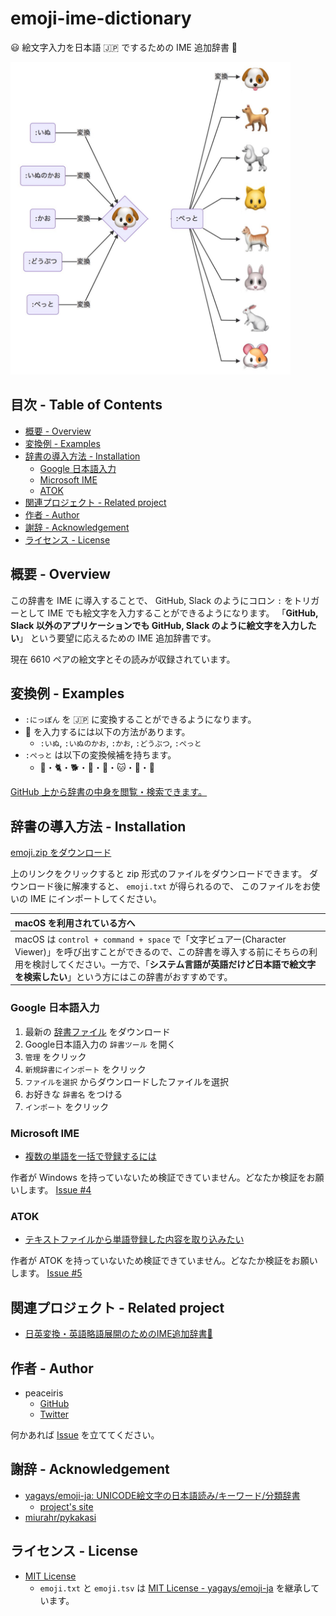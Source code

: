# emoji-ime-dictionary

😃 絵文字入力を日本語 🇯🇵 でするための IME 追加辞書 📙

<img src="./images/sample.jpg" alt="emoji-ime-dictionary examples" height="500">



## 目次 - Table of Contents

<!-- START doctoc generated TOC please keep comment here to allow auto update -->
<!-- DON'T EDIT THIS SECTION, INSTEAD RE-RUN doctoc TO UPDATE -->


- [概要 - Overview](#%E6%A6%82%E8%A6%81---overview)
- [変換例 - Examples](#%E5%A4%89%E6%8F%9B%E4%BE%8B---examples)
- [辞書の導入方法 - Installation](#%E8%BE%9E%E6%9B%B8%E3%81%AE%E5%B0%8E%E5%85%A5%E6%96%B9%E6%B3%95---installation)
  - [Google 日本語入力](#google-%E6%97%A5%E6%9C%AC%E8%AA%9E%E5%85%A5%E5%8A%9B)
  - [Microsoft IME](#microsoft-ime)
  - [ATOK](#atok)
- [関連プロジェクト - Related project](#%E9%96%A2%E9%80%A3%E3%83%97%E3%83%AD%E3%82%B8%E3%82%A7%E3%82%AF%E3%83%88---related-project)
- [作者 - Author](#%E4%BD%9C%E8%80%85---author)
- [謝辞 - Acknowledgement](#%E8%AC%9D%E8%BE%9E---acknowledgement)
- [ライセンス - License](#%E3%83%A9%E3%82%A4%E3%82%BB%E3%83%B3%E3%82%B9---license)

<!-- END doctoc generated TOC please keep comment here to allow auto update -->



## 概要 - Overview

この辞書を IME に導入することで、
GitHub, Slack のようにコロン `:` をトリガーとして IME でも絵文字を入力することができるようになります。
「**GitHub, Slack 以外のアプリケーションでも GitHub, Slack のように絵文字を入力したい**」
という要望に応えるための IME 追加辞書です。

現在 6610 ペアの絵文字とその読みが収録されています。



## 変換例 - Examples

- `:にっぽん` を 🇯🇵 に変換することができるようになります。
- 🐶 を入力するには以下の方法があります。
    - `:いぬ`, `:いぬのかお`, `:かお`, `:どうぶつ`, `:ぺっと`
- `:ぺっと` は以下の変換候補を持ちます。
    - 🐇・🐈・🐕・🐩・🐰・🐱・🐶・🐹

[GitHub 上から辞書の中身を閲覧・検索できます。](https://github.com/peaceiris/emoji-ime-dictionary/blob/master/emoji.tsv)



## 辞書の導入方法 - Installation

[emoji.zip をダウンロード](https://github.com/peaceiris/emoji-ime-dictionary/releases/download/v1.0.0/emoji.zip)

上のリンクをクリックすると zip 形式のファイルをダウンロードできます。
ダウンロード後に解凍すると、 `emoji.txt` が得られるので、
このファイルをお使いの IME にインポートしてください。

| macOS を利用されている方へ |
|:---|
| macOS は `control + command + space` で「文字ビュアー(Character Viewer)」を呼び出すことができるので、この辞書を導入する前にそちらの利用を検討してください。一方で、「**システム言語が英語だけど日本語で絵文字を検索したい**」という方にはこの辞書がおすすめです。 |

### Google 日本語入力

1. 最新の [辞書ファイル](https://github.com/peaceiris/emoji-ime-dictionary/raw/master/emoji.txt) をダウンロード
1. Google日本語入力の `辞書ツール` を開く
1. `管理` をクリック
1. `新規辞書にインポート` をクリック
1. `ファイルを選択` からダウンロードしたファイルを選択
1. お好きな `辞書名` をつける
1. `インポート` をクリック

### Microsoft IME

- [複数の単語を一括で登録するには](https://support.microsoft.com/ja-jp/help/881925)

作者が Windows を持っていないため検証できていません。どなたか検証をお願いします。
[Issue #4](https://github.com/peaceiris/emoji-ime-dictionary/issues/4)

### ATOK

- [テキストファイルから単語登録した内容を取り込みたい](http://support.justsystems.com/faq/1032/app/servlet/qadoc?QID=017975)

作者が ATOK を持っていないため検証できていません。どなたか検証をお願いします。
[Issue #5](https://github.com/peaceiris/emoji-ime-dictionary/issues/5)



## 関連プロジェクト - Related project

- [日英変換・英語略語展開のためのIME追加辞書📙](https://github.com/peaceiris/google-ime-dictionary)



## 作者 - Author

- peaceiris
    - [GitHub](https://github.com/peaceiris)
    - [Twitter](https://twitter.com/piris314)

何かあれば [Issue] を立ててください。



## 謝辞 - Acknowledgement

- [yagays/emoji-ja: UNICODE絵文字の日本語読み/キーワード/分類辞書](https://github.com/yagays/emoji-ja)
    - [project's site](https://yag-ays.github.io/project/emoji-ja/)
- [miurahr/pykakasi](https://github.com/miurahr/pykakasi)



## ライセンス - License

- [MIT License](./LICENSE)
    - `emoji.txt` と `emoji.tsv` は [MIT License - yagays/emoji-ja] を継承しています。



<!-- Internal References -->
[Issue]: https://github.com/peaceiris/emoji-ime-dictionary/issues
<!-- External References -->
[MIT License - yagays/emoji-ja]: https://github.com/yagays/emoji-ja/blob/master/LICENSE.md

